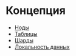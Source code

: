 # Концепция

- [Ноды](10-nodes.md)
- [Таблицы](20-tables.md)
- [Шарды](30-shards.md)
- [Локальность данных](40-co-location.md)
